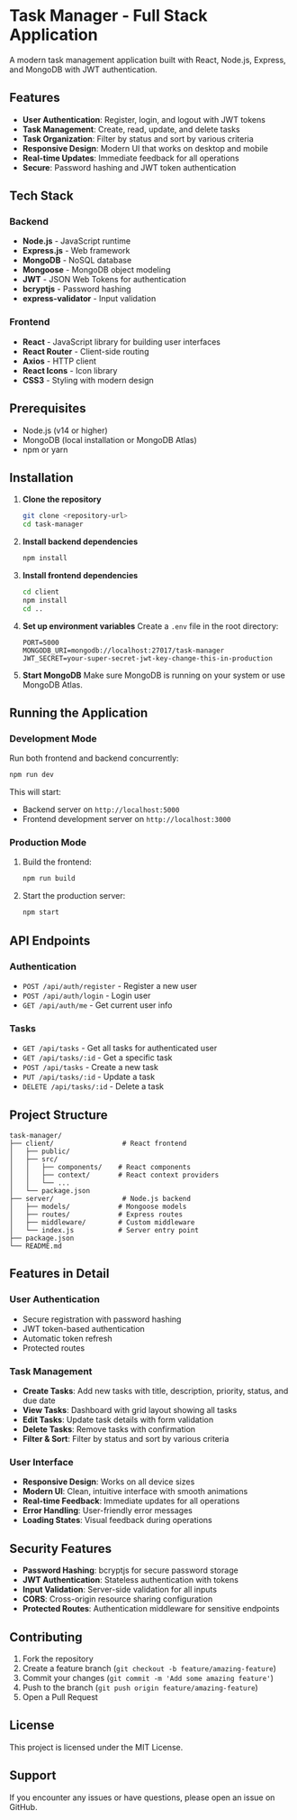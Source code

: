 # Task Manager - Full Stack Application

A modern task management application built with React, Node.js, Express, and MongoDB with JWT authentication.

## Features

- **User Authentication**: Register, login, and logout with JWT tokens
- **Task Management**: Create, read, update, and delete tasks
- **Task Organization**: Filter by status and sort by various criteria
- **Responsive Design**: Modern UI that works on desktop and mobile
- **Real-time Updates**: Immediate feedback for all operations
- **Secure**: Password hashing and JWT token authentication

## Tech Stack

### Backend
- **Node.js** - JavaScript runtime
- **Express.js** - Web framework
- **MongoDB** - NoSQL database
- **Mongoose** - MongoDB object modeling
- **JWT** - JSON Web Tokens for authentication
- **bcryptjs** - Password hashing
- **express-validator** - Input validation

### Frontend
- **React** - JavaScript library for building user interfaces
- **React Router** - Client-side routing
- **Axios** - HTTP client
- **React Icons** - Icon library
- **CSS3** - Styling with modern design

## Prerequisites

- Node.js (v14 or higher)
- MongoDB (local installation or MongoDB Atlas)
- npm or yarn

## Installation

1. **Clone the repository**
   ```bash
   git clone <repository-url>
   cd task-manager
   ```

2. **Install backend dependencies**
   ```bash
   npm install
   ```

3. **Install frontend dependencies**
   ```bash
   cd client
   npm install
   cd ..
   ```

4. **Set up environment variables**
   Create a `.env` file in the root directory:
   ```
   PORT=5000
   MONGODB_URI=mongodb://localhost:27017/task-manager
   JWT_SECRET=your-super-secret-jwt-key-change-this-in-production
   ```

5. **Start MongoDB**
   Make sure MongoDB is running on your system or use MongoDB Atlas.

## Running the Application

### Development Mode
Run both frontend and backend concurrently:
```bash
npm run dev
```

This will start:
- Backend server on `http://localhost:5000`
- Frontend development server on `http://localhost:3000`

### Production Mode
1. Build the frontend:
   ```bash
   npm run build
   ```

2. Start the production server:
   ```bash
   npm start
   ```

## API Endpoints

### Authentication
- `POST /api/auth/register` - Register a new user
- `POST /api/auth/login` - Login user
- `GET /api/auth/me` - Get current user info

### Tasks
- `GET /api/tasks` - Get all tasks for authenticated user
- `GET /api/tasks/:id` - Get a specific task
- `POST /api/tasks` - Create a new task
- `PUT /api/tasks/:id` - Update a task
- `DELETE /api/tasks/:id` - Delete a task

## Project Structure

```
task-manager/
├── client/                 # React frontend
│   ├── public/
│   ├── src/
│   │   ├── components/    # React components
│   │   ├── context/       # React context providers
│   │   └── ...
│   └── package.json
├── server/                 # Node.js backend
│   ├── models/            # Mongoose models
│   ├── routes/            # Express routes
│   ├── middleware/        # Custom middleware
│   └── index.js           # Server entry point
├── package.json
└── README.md
```

## Features in Detail

### User Authentication
- Secure registration with password hashing
- JWT token-based authentication
- Automatic token refresh
- Protected routes

### Task Management
- **Create Tasks**: Add new tasks with title, description, priority, status, and due date
- **View Tasks**: Dashboard with grid layout showing all tasks
- **Edit Tasks**: Update task details with form validation
- **Delete Tasks**: Remove tasks with confirmation
- **Filter & Sort**: Filter by status and sort by various criteria

### User Interface
- **Responsive Design**: Works on all device sizes
- **Modern UI**: Clean, intuitive interface with smooth animations
- **Real-time Feedback**: Immediate updates for all operations
- **Error Handling**: User-friendly error messages
- **Loading States**: Visual feedback during operations

## Security Features

- **Password Hashing**: bcryptjs for secure password storage
- **JWT Authentication**: Stateless authentication with tokens
- **Input Validation**: Server-side validation for all inputs
- **CORS**: Cross-origin resource sharing configuration
- **Protected Routes**: Authentication middleware for sensitive endpoints

## Contributing

1. Fork the repository
2. Create a feature branch (`git checkout -b feature/amazing-feature`)
3. Commit your changes (`git commit -m 'Add some amazing feature'`)
4. Push to the branch (`git push origin feature/amazing-feature`)
5. Open a Pull Request

## License

This project is licensed under the MIT License.

## Support

If you encounter any issues or have questions, please open an issue on GitHub. 